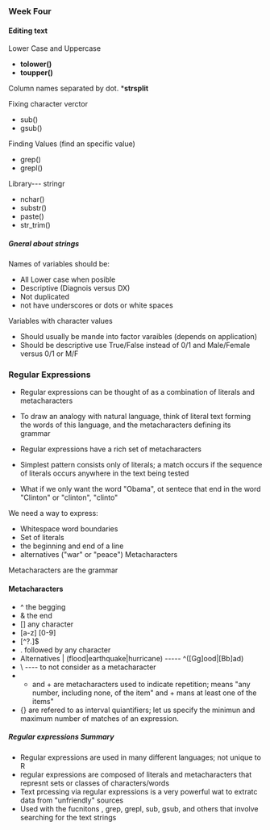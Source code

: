 ### Week Four

#### Editing text

Lower Case and Uppercase

  * __tolower()__
  * __toupper()__
  
Column names separated by dot.
  *__strsplit__
  
Fixing character verctor
  * sub()
  * gsub()
  
  
  Finding Values (find an specific value)
   * grep()
   * grepl()
   
Library---  stringr
* nchar()
* substr()
* paste()
* str_trim()

##### Gneral about strings
Names of variables should be:
* All Lower case when posible
* Descriptive (Diagnois versus DX)
* Not duplicated
* not have underscores or dots or white spaces

Variables with character values
* Should usually be mande into factor varaibles (depends on application)
* Should be descriptive use True/False instead of 0/1 and Male/Female versus 0/1 or M/F

### Regular Expressions

* Regular expressions can be thought of as a combination of literals and metacharacters
* To draw an analogy with natural language, think of literal text forming the words of this language, and the metacharacters defining its grammar
* Regular expressions have a rich set of metacharacters

* Simplest pattern consists only of literals; a match occurs if the sequence of literals occurs anywhere in the text being tested
* What if we only want the word "Obama", ot sentece that end in the word "Clinton" or "clinton", "clinto"

We need a way to express:
* Whitespace word boundaries
* Set of literals
* the beginning and end of a line
* alternatives ("war" or "peace") Metacharacters

Metacharacters are the grammar

#### Metacharacters
* ^ the begging
* & the end
* [] any character
* [a-z] [0-9]
* [^?.]$
* . followed by any character
* Alternatives |  (flood|earthquake|hurricane) -----  ^([Gg]ood|[Bb]ad)
* \ ---- to not consider as a metacharacter
* * and + are metacharacters used to indicate repetition; means "any number, including none, of the item" and + mans at least one of the items"
* {} are refered to as interval quiantifiers; let us specify the minimun and maximum number of matches of an expression.

##### Regular expressions Summary
* Regular expressions are used in many different languages; not unique to R
* regular expressions are composed of literals and metacharacters that represnt sets or classes of characters/words
* Text prcessing via regular expressions is a very powerful wat to extratc data from "unfriendly" sources 
* Used with the fucnitons , grep, grepl, sub, gsub, and others that involve searching  for the text strings
